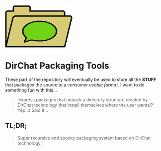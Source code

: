 ![DirChat Logo](https://raw.githubusercontent.com/LogoiLab/DirChat/master/Resources/Images/logo_small.png)

DirChat Packaging Tools
=
These part of the repository will eventually be used to store all the **STUFF** that packages the source to a *consumer usable format*. I want to do something fun with this...

>iexpress packages that unpack a directory structure created by DirChat technology that install themselves where the user wants!? Yep...I Said It...

TL;DR;
-
>Super recursive and spooky packaging system based on DirChat technology.
